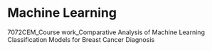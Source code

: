 # Machine Learning
7072CEM_Course work_Comparative Analysis of Machine Learning Classification Models for Breast Cancer Diagnosis
